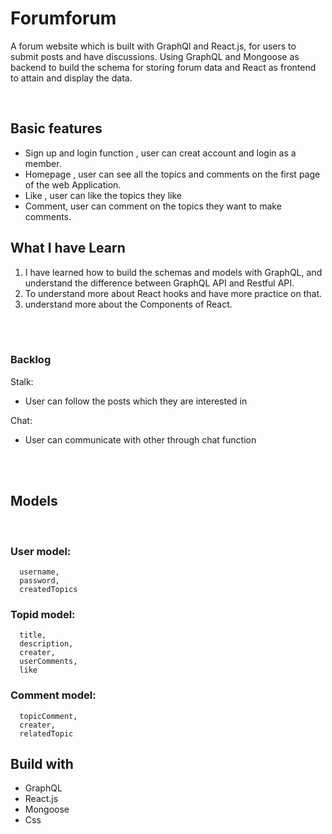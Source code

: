 # Forumforum

A forum website which is built with GraphQl and React.js, for users to submit posts and have discussions.
Using GraphQL and Mongoose as backend to build the schema for storing forum data and React as frontend to attain and display the data.

</br>

## Basic features

- Sign up and login function , user can creat account and login as a member.
- Homepage , user can see all the topics and comments on the first page of the web Application.
- Like , user can like the topics they like
- Comment, user can comment on the topics they want to make comments.

## What I have Learn

1. I have learned how to build the schemas and models with GraphQL, and understand the difference between GraphQL API and Restful API.
2. To understand more about React hooks and have more practice on that.
3. understand more about the Components of React.

<br><br>

### Backlog

Stalk:

- User can follow the posts which they are interested in

Chat:

- User can communicate with other through chat function

<br><br>

## Models

<br>

### User model:

```
  username,
  password,
  createdTopics
```

### Topid model:

```
  title,
  description,
  creater,
  userComments,
  like
```

### Comment model:

```
  topicComment,
  creater,
  relatedTopic
```

## Build with

- GraphQL
- React.js
- Mongoose
- Css
